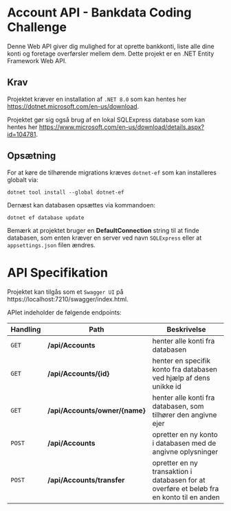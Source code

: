 # Account API - Bankdata Coding Challenge
 
Denne Web API giver dig mulighed for at oprette bankkonti, liste alle dine konti og foretage overførsler mellem dem. Dette projekt er en .NET Entity Framework Web API.

## Krav

Projektet kræver en installation af `.NET 8.0` som kan hentes her https://dotnet.microsoft.com/en-us/download.

Projektet gør sig også brug af en lokal SQLExpress database som kan hentes her https://www.microsoft.com/en-us/download/details.aspx?id=104781.

## Opsætning

For at køre de tilhørende migrations kræves `dotnet-ef` som kan installeres globalt via:

```
dotnet tool install --global dotnet-ef
```

Dernæst kan databasen opsættes via kommandoen:

```
dotnet ef database update
```

Bemærk at projektet bruger en **DefaultConnection** string til at finde databasen, som enten kræver en server ved navn `SQLExpress` eller at `appsettings.json` filen ændres.

# API Specifikation

Projektet kan tilgås som et `Swagger UI` på https://localhost:7210/swagger/index.html.

APIet indeholder de følgende endpoints:

| Handling     | Path                           | Beskrivelse                                                                               |
| -------------|--------------------------------|-------------------------------------------------------------------------------------------|
| `GET`        | **/api/Accounts**              | henter alle konti fra databasen                                                           |
| `GET`        | **/api/Accounts/{id}**         | henter en specifik konto fra databasen ved hjælp af dens unikke id                        |
| `GET`        | **/api/Accounts/owner/{name}** | henter alle konti fra databasen, som tilhører den angivne ejer                            |
| `POST`       | **/api/Accounts**              | opretter en ny konto i databasen med de angivne oplysninger                               |
| `POST`       | **/api/Accounts/transfer**     | opretter en ny transaktion i databasen for at overføre et beløb fra en konto til en anden |